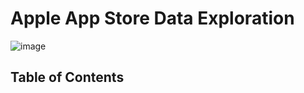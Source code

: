 # Apple App Store Data Exploration
![image](https://user-images.githubusercontent.com/115194266/219813985-6e33701d-b687-45f3-9d14-489fe6c5a5c3.png)

## Table of Contents


